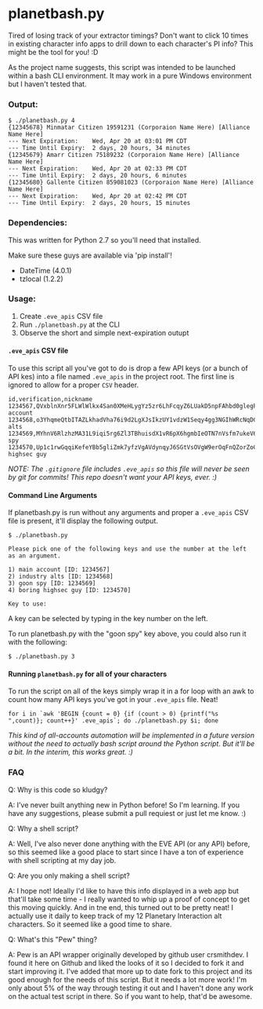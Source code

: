 # planetbash.py

Tired of losing track of your extractor timings? Don't want to click 10 times in existing character info apps to drill down to each character's PI info? This might be the tool for you! :D

As the project name suggests, this script was intended to be launched within a bash CLI environment. It may work in a pure Windows environment but I haven't tested that.

### Output:

```
$ ./planetbash.py 4
{12345678} Minmatar Citizen 19591231 (Corporaion Name Here) [Alliance Name Here]
--- Next Expiration:    Wed, Apr 20 at 03:01 PM CDT
--- Time Until Expiry:  2 days, 20 hours, 34 minutes
{12345679} Amarr Citizen 75189232 (Corporaion Name Here) [Alliance Name Here]
--- Next Expiration:    Wed, Apr 20 at 02:33 PM CDT
--- Time Until Expiry:  2 days, 20 hours, 6 minutes
{12345680} Gallente Citizen 859081023 (Corporaion Name Here) [Alliance Name Here]
--- Next Expiration:    Wed, Apr 20 at 02:42 PM CDT
--- Time Until Expiry:  2 days, 20 hours, 15 minutes
```

### Dependencies:

This was written for Python 2.7 so you'll need that installed.

Make sure these guys are available via 'pip install'!

* DateTime (4.0.1)
* tzlocal (1.2.2)

### Usage:

1. Create `.eve_apis` CSV file
2. Run `./planetbash.py` at the CLI
3. Observe the short and simple next-expiration outupt

#### `.eve_apis` CSV file

To use this script all you've got to do is drop a few API keys (or a bunch of API kes) into a file named `.eve_apis` in the project root. The first line is ignored to allow for a proper `CSV` header.

```
id,verification,nickname
1234567,QVxblnXnr5FLWlWlkx4San0XMeHLygYz5zr6LhFcqyZ6LUakD5npFAhbd0glegPe,main account
1234568,o3YhqmeQtbITAZLkhadVha76i9d2LgXJsIkzUY1vdzW1Seqy4gg3NGIhWRcNqDCh,industry alts
1234569,MYhnV6RlzhzMA31L9iqi5rg6Zl3TBhuisdX1vR6pX6hgmbIeOTN7nVsfm7ukeV6Y,goon spy
1234570,Up1c1rwGqqiKefeYBb5gliZmk7yfzVgAVdynqyJ6SGtVsOVgW9erOqFnQZorZoCV,boring highsec guy
```

*NOTE: The `.gitignore` file includes `.eve_apis` so this file will never be seen by git for commits! This repo doesn't want your API keys, ever. :)*

#### Command Line Arguments

If planetbash.py is run without any arguments and proper a `.eve_apis` CSV file is present, it'll display the following output.

```
$ ./planetbash.py

Please pick one of the following keys and use the number at the left as an argument.

1) main account [ID: 1234567]
2) industry alts [ID: 1234568]
3) goon spy [ID: 1234569]
4) boring highsec guy [ID: 1234570]

Key to use:
```

A key can be selected by typing in the key number on the left.

To run planetbash.py with the "goon spy" key above, you could also run it with the following:

```
$ ./planetbash.py 3
```

#### Running `planetbash.py` for all of your characters

To run the script on all of the keys simply wrap it in a for loop with an awk to count how many API keys you've got in your `.eve_apis` file. Neat!

```
for i in `awk 'BEGIN {count = 0} {if (count > 0) {printf("%s ",count)}; count++}' .eve_apis`; do ./planetbash.py $i; done
```

*This kind of all-accounts automation will be implemented in a future version without the need to actually bash script around the Python script. But it'll be a bit. In the interim, this works great. :)*

### FAQ

Q: Why is this code so kludgy?

A: I've never built anything new in Python before! So I'm learning. If you have any suggestions, please submit a pull requiest or just let me know. :)

Q: Why a shell script?

A: Well, I've also never done anything with the EVE API (or any API) before, so this seemed like a good place to start since I have a ton of experience with shell scripting at my day job.

Q: Are you only making a shell script?

A: I hope not! Ideally I'd like to have this info displayed in a web app but that'll take some time - I really wanted to whip up a proof of concept to get this moving quickly. And in tne end, this turned out to be pretty neat! I actually use it daily to keep track of my 12 Planetary Interaction alt characters. So it seemed like a good time to share.

Q: What's this "Pew" thing?

A: Pew is an API wrapper originally developed by github user crsmithdev. I found it here on Github and liked the looks of it so I decided to fork it and start improving it. I've added that more up to date fork to this project and its good enough for the needs of this script. But it needs a lot more work! I'm only about 5% of the way through testing it out and I haven't done any work on the actual test script in there. So if you want to help, that'd be awesome.
